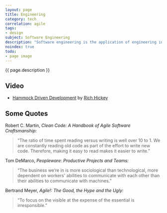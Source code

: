 ```yaml
---
layout: page
title: Engineering
category: tech
correlation: agile
tags:
- design
subject: Software Engineering
description: "Software engineering is the application of engineering in the processes of designing, developing, delivering, and maintaining software."
noindex: true
todo:
- page image
---
```


{{ page.description }}

Video
-----
* [Hammock Driven Development](https://www.youtube.com/watch?v=f84n5oFoZBc) by [Rich Hickey](https://twitter.com/richhickey)

## Some Quotes

Robert C. Martin, _Clean Code: A Handbook of Agile Software Craftsmanship:_

> “The ratio of time spent reading versus writing is well over 10 to 1. We are constantly reading old code as part of the effort to write new code. Therefore, making it easy to read makes it easier to write.”

Tom DeMarco, _Peopleware: Productive Projects and Teams:_

> “The business we’re in is more sociological than technological, more dependent on workers' abilities to communicate with each other than their abilities to communicate with machines.”

Bertrand Meyer, _Agile!: The Good, the Hype and the Ugly:_

> “To focus on the visible at the expense of the essential is irresponsible.”

